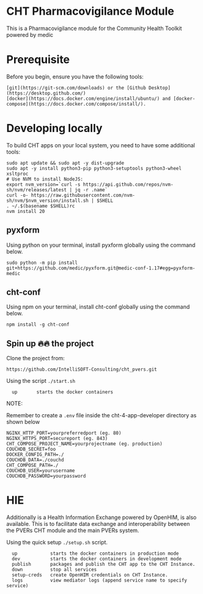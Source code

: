 # CHT Pharmacovigilance Module

This is a Pharmacovigilance module for the Community Health Toolkit powered by medic

# Prerequisite
Before you begin, ensure you have the following tools:

```
[git](https://git-scm.com/downloads) or the [Github Desktop](https://desktop.github.com/)
[docker](https://docs.docker.com/engine/install/ubuntu/) and [docker-compose](https://docs.docker.com/compose/install/).
```
# Developing locally 
To build CHT apps on your local system, you need to have some additional tools:

```
sudo apt update && sudo apt -y dist-upgrade
sudo apt -y install python3-pip python3-setuptools python3-wheel xsltproc
# Use NVM to install NodeJS:
export nvm_version=`curl -s https://api.github.com/repos/nvm-sh/nvm/releases/latest | jq -r .name`
curl -o- https://raw.githubusercontent.com/nvm-sh/nvm/$nvm_version/install.sh | $SHELL
. ~/.$(basename $SHELL)rc
nvm install 20

```
## pyxform 
Using python on your terminal, install pyxform globally using the command below.

```
sudo python -m pip install git+https://github.com/medic/pyxform.git@medic-conf-1.17#egg=pyxform-medic

```
## cht-conf

Using npm on your terminal, install cht-conf globally using the command below.

```
npm install -g cht-conf
```
## Spin up 🔥🔥 the project

Clone the project from:
```
https://github.com/IntelliSOFT-Consulting/cht_pvers.git
```
Using the script `./start.sh`

```
  up       starts the docker containers
```

NOTE:

Remember to create a `.env` file inside the cht-4-app-developer directory as shown below

```
NGINX_HTTP_PORT=yourpreferredport (eg. 80)
NGINX_HTTPS_PORT=secureport (eg. 843)
CHT_COMPOSE_PROJECT_NAME=yourprojectname (eg. production)
COUCHDB_SECRET=foo 
DOCKER_CONFIG_PATH=./
COUCHDB_DATA=./couchd 
CHT_COMPOSE_PATH=./
COUCHDB_USER=yourusername 
COUCHDB_PASSWORD=yourpassword
```


# HIE

Additionally is a Health Information Exchange powered by OpenHIM, is also available. 
This is to facilitate data exchange and interoperability between the PVERs CHT module and the main PVERs system.


Using the quick setup `./setup.sh` script.

```
  up            starts the docker containers in production mode
  dev           starts the docker containers in development mode
  publish       packages and publish the CHT app to the CHT Instance.
  down          stop all services
  setup-creds   create OpenHIM credentials on CHT Instance.
  logs          view mediator logs (append service name to specify service)
  
```